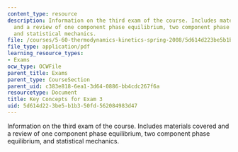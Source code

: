 ```yaml
---
content_type: resource
description: Information on the third exam of the course. Includes materials covered
  and a review of one component phase equilibrium, two component phase equilibrium,
  and statistical mechanics.
file: /courses/5-60-thermodynamics-kinetics-spring-2008/5d614d223be5b1b350fd562084983d47_exam3_review.pdf
file_type: application/pdf
learning_resource_types:
- Exams
ocw_type: OCWFile
parent_title: Exams
parent_type: CourseSection
parent_uid: c383e818-6ea1-3d64-0886-bb4cdc267f6a
resourcetype: Document
title: Key Concepts for Exam 3
uid: 5d614d22-3be5-b1b3-50fd-562084983d47
---
```

Information on the third exam of the course. Includes materials covered and a review of one component phase equilibrium, two component phase equilibrium, and statistical mechanics.

